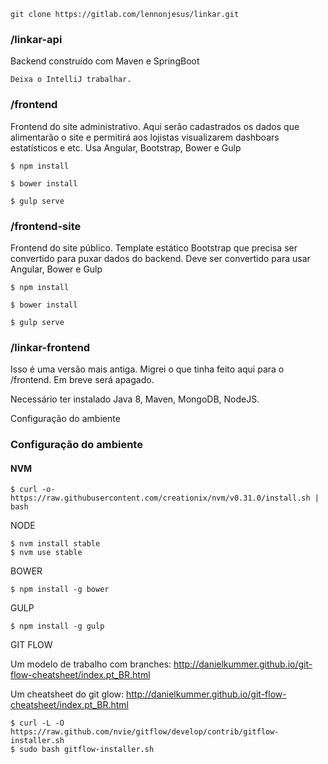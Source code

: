 ```
git clone https://gitlab.com/lennonjesus/linkar.git
```

### /linkar-api
  Backend construído com Maven e SpringBoot
  ```
  Deixa o IntelliJ trabalhar.
  ```

### /frontend
  Frontend do site administrativo. Aqui serão cadastrados os dados que alimentarão o site e permitirá aos lojistas visualizarem dashboars estatísticos e etc.
  Usa Angular, Bootstrap, Bower e Gulp
  ```
  $ npm install
  ```
  ```
  $ bower install
  ```
  ```
  $ gulp serve
  ```

### /frontend-site
  Frontend do site público. Template estático Bootstrap que precisa ser convertido para puxar dados do backend.
  Deve ser convertido para usar Angular, Bower e Gulp
  ```
  $ npm install
  ```
  ```
  $ bower install
  ```
  ```
  $ gulp serve
  ```

### /linkar-frontend
  Isso é uma versão mais antiga. Migrei o que tinha feito aqui para o /frontend. Em breve será apagado.

Necessário ter instalado Java 8, Maven, MongoDB, NodeJS.

Configuração do ambiente

### Configuração do ambiente

#### NVM
```
$ curl -o- https://raw.githubusercontent.com/creationix/nvm/v0.31.0/install.sh | bash
```

NODE
```
$ nvm install stable
$ nvm use stable
```

BOWER
```
$ npm install -g bower
```

GULP
```
$ npm install -g gulp
```

GIT FLOW

Um modelo de trabalho com branches: http://danielkummer.github.io/git-flow-cheatsheet/index.pt_BR.html

Um cheatsheet do git glow: http://danielkummer.github.io/git-flow-cheatsheet/index.pt_BR.html

```
$ curl -L -O https://raw.github.com/nvie/gitflow/develop/contrib/gitflow-installer.sh
$ sudo bash gitflow-installer.sh
```